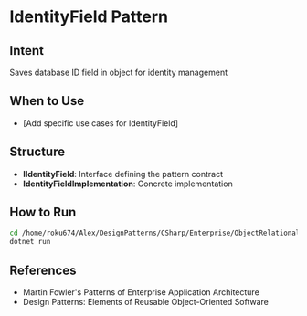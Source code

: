 # IdentityField Pattern

## Intent
Saves database ID field in object for identity management

## When to Use
- [Add specific use cases for IdentityField]

## Structure
- **IIdentityField**: Interface defining the pattern contract
- **IdentityFieldImplementation**: Concrete implementation

## How to Run
```bash
cd /home/roku674/Alex/DesignPatterns/CSharp/Enterprise/ObjectRelational/IdentityField
dotnet run
```

## References
- Martin Fowler's Patterns of Enterprise Application Architecture
- Design Patterns: Elements of Reusable Object-Oriented Software
